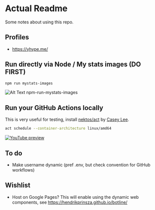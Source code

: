 # Actual Readme
Some notes about using this repo.

## Profiles
- https://yhype.me/

## Run directly via Node / My stats images (DO FIRST)
```sh
npm run mystats-images
```
![Alt Text](storage/samples/npm-run-mystats-images.gif)
npm-run-mystats-images

## Run your GitHub Actions locally
This is very useful for testing, install [nektos/act](https://github.com/nektos/act) by [Casey Lee](https://cplee.org/).
```sh
act schedule --container-architecture linux/amd64
```
[![YouTube preview](https://img.youtube.com/vi/Dee1FYYUP9I/0.jpg)](https://www.youtube.com/watch?v=Dee1FYYUP9I)

## To do
- Make username dynamic (pref .env, but check convention for GitHub workflows)

## Wishlist
- Host on Google Pages? This will enable using the dynamic web components, see https://hendrikprinsza.github.io/botline/
